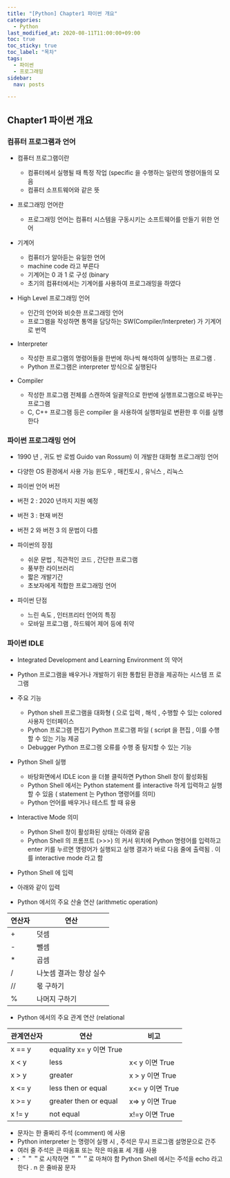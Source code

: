 ```yaml
---
title: "[Python] Chapter1 파이썬 개요"
categories:   
  - Python
last_modified_at: 2020-08-11T11:00:00+09:00
toc: true
toc_sticky: true
toc_label: "목차"
tags:
  - 파이썬
  - 프로그래밍
sidebar:
  nav: posts

---
```



## Chapter1 파이썬 개요
### 컴퓨터 프로그램과 언어
- 컴퓨터 프로그램이란
    - 컴퓨터에서 실행될 때 특정 작업 (specific 을 수행하는 일련의 명령어들의 모음
    - 컴퓨터 소프트웨어와 같은 뜻    
    
- 프로그래밍 언어란
    - 프로그래밍 언어는 컴퓨터 시스템을 구동시키는 소프트웨어를 만들기 위한 언어
- 기계어
    - 컴퓨터가 알아듣는 유일한 언어
    - machine code 라고 부른다
    - 기계어는 0 과 1 로 구성 (binary
    - 초기의 컴퓨터에서는 기계어를 사용하여 프로그래밍을 하였다
    
- High Level 프로그래밍 언어
    - 인간의 언어와 비슷한 프로그래밍 언어
    - 프로그램을 작성하면 통역을 담당하는 SW(Compiler/Interpreter) 가 기계어로 번역

- Interpreter
    - 작성한 프로그램의 명령어들을 한번에 하나씩 해석하여 실행하는 프로그램 .
    - Python 프로그램은 interpreter 방식으로 실행된다

- Compiler
    - 작성한 프로그램 전체를 스캔하여 일괄적으로 한번에 실행프로그램으로 바꾸는 프로그램
    - C, C++ 프로그램 등은 compiler 을 사용하여 실행파일로 변환한 후 이를 실행한다

### 파이썬 프로그래밍 언어
- 1990 년 , 귀도 반 로썸 Guido van Rossum) 이 개발한 대화형 프로그래밍 언어
- 다양한 OS 환경에서 사용 가능 윈도우 , 매킨토시 , 유닉스 , 리눅스
- 파이썬 언어 버전
- 버전 2 : 2020 년까지 지원 예정
- 버전 3 : 현재 버전
- 버전 2 와 버전 3 의 문법이 다름

- 파이썬의 장점
    - 쉬운 문법 , 직관적인 코드 , 간단한 프로그램
    - 풍부한 라이브러리
    - 짧은 개발기간
    - 초보자에게 적합한 프로그래밍 언어
    
- 파이썬 단점
    - 느린 속도 , 인터프리터 언어의 특징
    - 모바일 프로그램 , 하드웨어 제어 등에 취약

### 파이썬 IDLE
- Integrated Development and Learning Environment 의 약어
- Python 프로그램을 배우거나 개발하기 위한 통합된 환경을 제공하는 시스템 프
로그램
- 주요 기능
    - Python shell
    프로그램을 대화형 ( 으로 입력 , 해석 , 수행할 수 있는 colored 사용자 인터페이스
    - Python 프로그램 편집기
    Python 프로그램 파일 ( script 을 편집 , 이를 수행할 수 있는 기능 제공
    - Debugger
    Python 프로그램 오류를 수행 중 탐지할 수 있는 기능
    
- Python Shell 실행
    - 바탕화면에서 IDLE icon 을 더블 클릭하면 Python Shell 창이 활성화됨
    - Python Shell 에서는 Python statement 를 interactive 하게 입력하고 실행할 수 있음
    ( statement 는 Python 명령어를 의미)
    - Python 언어를 배우거나 테스트 할 때 유용
    
- Interactive Mode 의미
    - Python Shell 창이 활성화된 상태는 아래와 같음
    - Python Shell 의 프롬프트 (>>>) 의 커서 위치에 Python 명령어를 입력하고 enter 키를 누르면
    명령어가 실행되고 실행 결과가 바로 다음 줄에 출력됨 . 이를 interactive mode 라고 함
    
- Python Shell 에 입력
- 아래와 같이 입력


- Python 에서의 주요 산술 연산 (arithmetic operation)

연산자 | 	연산 
------------ | -------------
+	| 덧셈
-	| 뺄셈
*	| 곱셈
/	| 나눗셈 결과는 항상 실수
//	| 몫 구하기
%	| 나머지 구하기

- Python 에서의 주요 관계 연산 (relational

관계연산자	| 연산| 	비고
------------ | -------------| -------------
x == y| 	equality 	 x= y 이면 True
x < y	| less 	 | x< y 이면 True
x > y	| greater 	| x > y 이면 True
x <= y| 	less then or equal 	 | x<= y 이면 True
x >= y| 	greater then or equal 	 | x=> y 이면 True
x != y| 	not equal 	| x!=y 이면 True

- 문자는 한 줄짜리 주석 (comment) 에 사용
- Python interpreter 는 명령어 실행 시 , 주석은 무시 프로그램 설명문으로 간주
- 여러 줄 주석은 큰 따옴표 또는 작은 따옴표 세 개를 사용
- : ＂＂＂로 시작하면 ＂＂＂로 마쳐야 함
Python Shell 에서는 주석을 echo 라고 한다 . n 은 줄바꿈 문자

